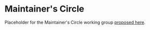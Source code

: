 # Maintainer's Circle

Placeholder for the Maintainer's Circle working group [proposed here](https://github.com/cncf/sig-contributor-strategy/issues/1).
